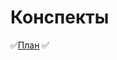 # Конспекты

:white_check_mark:[План](https://docs.google.com/document/d/1Qh3yHiJUUpfhHvKUcbQl8SawXZe-FR7qNzdZWeFgKlM/edit?pli=1&tab=t.0) :white_check_mark:
